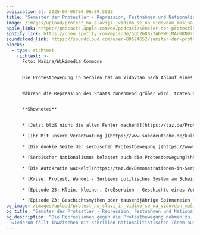 ```yaml
---
publication_at: 2025-07-05T00:06:09.502Z
title: "Semester der Protestler - Repression, Festnahmen und Nationalismus "
image: /images/upload/protest_na_slaviji-_vidimo_se_na_vidovdan_mašina_1.jpg
apple_link: https://podcasts.apple.com/de/podcast/semster-der-protestler-repression-festnahmen-und-nationalismus/id1170436903?i=1000715776885
spotify_link: https://open.spotify.com/episode/5QC2GR8i2A6SW6iMArKKN9?si=6d1ab098a33a4703
soundcloud_link: https://soundcloud.com/user-89524652/semster-der-protestler
blocks:
  - type: richtext
    richtext: >-
      Foto: Mašina/Wikimedia Commons


      Die Protestbewegung in Serbien hat am Vidovdan nach Ablauf eines Ultimatums für die Ausrufung von Neuwahlen an Präsident Vučić symbolisch „grünes Licht“ für zivilen Ungehorsam gegeben und blockiert im ganzen Land den Verkehr mit Straßenblockaden. Es kam zu zahlreichen Festnahmen. 


      Während die Repression des Staats zunehmend größer wird, traten auf der Bühne beim Protest am Vidovdan, Redner mit nationalistischen Botschaften auf, zitierten problematische Vorbilder und warfen mit nationalistischem Irrsinn um sich. Wir haben uns die Reden angehört, damit ihr es nicht machen müsst.


      **Shownotes**


      * [Jetzt bloß nicht die alten Fehler machen!](https://taz.de/Proteste-in-Serbien/!6095422/) (Krstos Kommentar in der Wochentaz)

      * [Ihr Mit unsere Verantwotung ](https://www.sueddeutsche.de/kultur/serbien-proteste-vucic-lithium-eu-schriftsteller-marko-dinic-li.3278837?reduced=true)(Marko Dinić in SZ, Paywall)

      * [Die dunkle Seite der serbischen Protestbewegung ](https://www.faz.net/aktuell/politik/ausland/studentenproteste-in-serbien-nationalistische-reden-110572842.html)(Michael Martens in der FAZ)

      * [Serbischer Nationalismus belastet auch die Protestbewegung](https://www.derstandard.at/story/3000000277576/serbischer-nationalismus-belastet-auch-die-protestbewegung) (Adelheid Wölfl im Standard)

      * [Die Autokratie wackelt](https://taz.de/Demonstrationen-in-Serbien/!6094746/) (Andrej Ivanji in der taz)

      * [Krise, Protest, Wandel - Serbiens politisches System am Scheideweg](https://www.youtube.com/watch?v=slGQBe7AGqU&t=2445s) (Podiumsdiskussion der Südosteuropa-Gesselschaft auf Youtube) 

      * [Episode 25: Klein, kleiner, Großserbien - Geschichte eines Versagens](https://ballaballa-balkan.de/episode/klein,-kleiner,-grossserbien-geschichte-eines-versagens)

      * [Episode 23: Geschichtsmythen oder tausendjährige Spinnereien ](https://ballaballa-balkan.de/episode/geschichtsmythen-oder-tausendjaehrige-spinnereien)
og_image: /images/upload/protest_na_slaviji-_vidimo_se_na_vidovdan_mašina_1.jpg
og_title: "Semster der Protestler - Repression, Festnahmen und Nationalismus "
og_description: "Die Repressionen gegen die Protestbewegung nehmen zu. Diese
  wiederum fällt inwzischen mit schrillen nationalitistischen Tönen auf. "
---
```

